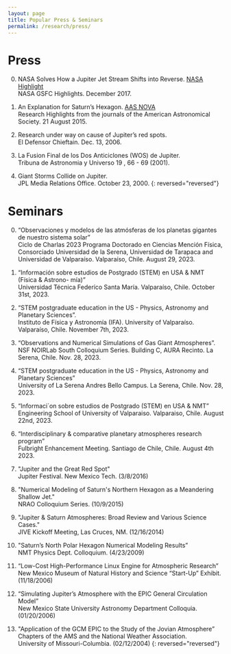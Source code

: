 ```yaml
---
layout: page
title: Popular Press & Seminars
permalink: /research/press/
---
```


<h1> Press </h1>

0. NASA Solves How a Jupiter Jet Stream Shifts into Reverse. <a href="https://www.nasa.gov/feature/goddard/2017/nasa-solves-how-a-jupiter-jet-stream-shifts-into-reverse" target="_blank">NASA Highlight</a> <br> NASA GSFC Highlights. December 2017.

0. An Explanation for Saturn’s Hexagon. <a href="http://aasnova.org/2015/08/21/an-explanation-for-saturns-hexagon/" target="_blank">AAS NOVA</a> <br> Research Highlights from the journals of the American Astronomical Society. 21 August 2015. 

0. Research under way on cause of Jupiter’s red spots. <br>El Defensor Chieftain. Dec. 13, 2006. 

0. La Fusion Final de los Dos Anticiclones (WOS) de Jupiter. <br>Tribuna de Astronomia y Universo 19 , 66 - 69 (2001). 

0. Giant Storms Collide on Jupiter. <br>JPL Media Relations Office. October 23, 2000.
{: reversed="reversed"}

<h1> Seminars </h1>


0. “Observaciones y modelos de las atmósferas de los planetas gigantes de nuestro sistema
solar” <br> Ciclo de Charlas 2023 Programa Doctorado en
Ciencias Mención Física, Consorciado Universidad de la Serena, Universidad de Tarapaca
and Universidad de Valparaíso. Valparaíso, Chile. August 29, 2023.

0. “Información sobre estudios de Postgrado (STEM) en USA & NMT (Física & Astrono-
mía)” <br> Universidad Técnica Federíco Santa María. Valparaíso, Chile. October 31st, 2023.

0. “STEM postgraduate education in the US - Physics, Astronomy and Planetary Sciences”. <br> Instituto de Física y Astronomía (IFA). University of Valparaíso. Valparaíso, Chile. November 7th, 2023.

0. “Observations and Numerical Simulations of Gas Giant Atmospheres”. <br> NSF NOIRLab South Colloquium Series. Building C, AURA Recinto. La Serena, Chile. Nov. 28, 2023.

0. “STEM postgraduate education in the US - Physics, Astronomy and Planetary Sciences”<br> University of La Serena Andres Bello Campus. La Serena, Chile. Nov. 28, 2023.

0. “Informaci´on sobre estudios de Postgrado (STEM) en USA & NMT” <br> Engineering School of University of Valparaiso. Valparaiso, Chile. August 22nd, 2023.

0. “Interdisciplinary & comparative planetary atmospheres research program”
<br> Fulbright Enhancement Meeting. Santiago de Chile, Chile. August 4th 2023.

0. "Jupiter and the Great Red Spot" <br> Jupiter Festival. New Mexico Tech. (3/8/2016)

0. "Numerical Modeling of Saturn's Northern Hexagon as a Meandering Shallow Jet."<br> NRAO Colloquium Series. (10/9/2015)

0. "Jupiter & Saturn Atmospheres: Broad Review and Various Science Cases." <br> JIVE Kickoff Meeting, Las Cruces, NM. (12/16/2014)

0. "Saturn’s North Polar Hexagon Numerical Modeling Results”<br> NMT Physics Dept. Colloquium. (4/23/2009)

0. “Low-Cost High-Performance Linux Engine for Atmospheric Research” <br> New Mexico Museum of Natural History and Science “Start-Up” Exhibit. (11/18/2006)

0. “Simulating Jupiter’s Atmosphere with the EPIC General Circulation Model” <br> New Mexico State University Astronomy Department Colloquia. (01/20/2006)

0. "Application of the GCM EPIC to the Study of the Jovian Atmosphere” <br> Chapters of the AMS and the National Weather Association. 
<br> University of Missouri-Columbia. (02/12/2004)
{: reversed="reversed"}